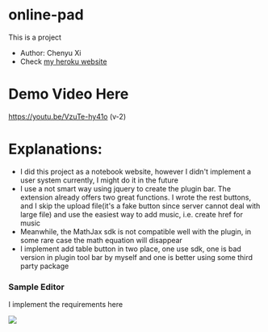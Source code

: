 # online-pad
This is a project
- Author: Chenyu Xi
- Check <a href="https://dry-mountain-33107.herokuapp.com/">my heroku website</a>

# Demo Video Here
https://youtu.be/VzuTe-hy41o (v-2)

# Explanations:
- I did this project as a notebook website, however I didn't implement a user system currently, I might do it in the future
- I use a not smart way using jquery to create the plugin bar. 
The extension already offers two great functions. I wrote the rest buttons, and I skip the upload file(it's a fake button since server cannot deal with large file) and use the easiest way to add music, 
i.e. create href for music
- Meanwhile, the MathJax sdk is not compatible well with the plugin, in some rare case the math equation will disappear
- I implement add table button in two place, one use sdk, one is bad version in plugin tool bar by myself and one is better using some third party package


### Sample Editor
I implement the requirements here

<img src="https://github.com/XiplusChenyu/online-pad/blob/master/git-pictures/DEMO.png">

